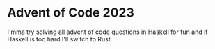 # Advent of Code 2023

I'mma try solving all advent of code questions in Haskell for fun and if Haskell is too hard I'll switch to Rust.
